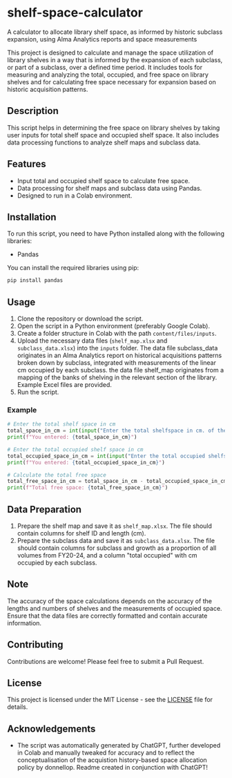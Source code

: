 # shelf-space-calculator
A calculator to allocate library shelf space, as informed by historic subclass expansion, using Alma Analytics reports and space measurements

This project is designed to calculate and manage the space utilization of library shelves in a way that is informed by the expansion of each subclass, or part of a subclass, over a defined time period. It includes tools for measuring and analyzing the total, occupied, and free space on library shelves and for calculating free space necessary for expansion based on historic acquisition patterns. 

## Description

This script helps in determining the free space on library shelves by taking user inputs for total shelf space and occupied shelf space. It also includes data processing functions to analyze shelf maps and subclass data.

## Features

- Input total and occupied shelf space to calculate free space.
- Data processing for shelf maps and subclass data using Pandas.
- Designed to run in a Colab environment.

## Installation

To run this script, you need to have Python installed along with the following libraries:
- Pandas

You can install the required libraries using pip:

```bash
pip install pandas
```

## Usage

1. Clone the repository or download the script.
2. Open the script in a Python environment (preferably Google Colab).
3. Create a folder structure in Colab with the path `content/files/inputs`.
4. Upload the necessary data files (`shelf_map.xlsx` and `subclass_data.xlsx`) into the `inputs` folder. The data file subclass_data originates in an Alma Analytics report on historical acquisitions patterns broken down by subclass, integrated with measurements of the linear cm occupied by each subclass. the data file shelf_map originates from a mapping of the banks of shelving in the relevant section of the library. Example Excel files are provided. 
5. Run the script.

### Example

```python
# Enter the total shelf space in cm
total_space_in_cm = int(input("Enter the total shelfspace in cm. of the area: "))
print(f"You entered: {total_space_in_cm}")

# Enter the total occupied shelf space in cm
total_occupied_space_in_cm = int(input("Enter the total occupied shelfspace in cm. of the area: "))
print(f"You entered: {total_occupied_space_in_cm}")

# Calculate the total free space
total_free_space_in_cm = total_space_in_cm - total_occupied_space_in_cm
print(f"Total free space: {total_free_space_in_cm}")
```

## Data Preparation

1. Prepare the shelf map and save it as `shelf_map.xlsx`. The file should contain columns for shelf ID and length (cm).
2. Prepare the subclass data and save it as `subclass_data.xlsx`. The file should contain columns for subclass and growth as a proportion of all volumes from FY20-24, and a column "total occupied" with cm occupied by each subclass.

## Note

The accuracy of the space calculations depends on the accuracy of the lengths and numbers of shelves and the measurements of occupied space. Ensure that the data files are correctly formatted and contain accurate information.

## Contributing

Contributions are welcome! Please feel free to submit a Pull Request.

## License

This project is licensed under the MIT License - see the [LICENSE](LICENSE) file for details.

## Acknowledgements

- The script was automatically generated by ChatGPT, further developed in Colab and manually tweaked for accuracy and to reflect the conceptualisation of the acquistion history-based space allocation policy by donnellop. Readme created in conjunction with ChatGPT!

